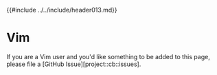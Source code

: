 {{#include ../../include/header013.md}}

# Vim

If you are a Vim user and you'd like something to be added to this page,
please file a [GitHub Issue][project::cb::issues].

